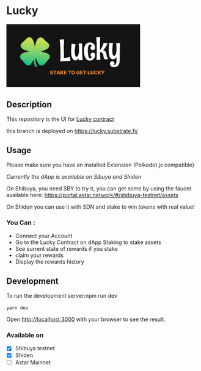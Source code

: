 # Lucky

<img src="assets/logo.png" width="350">

## Description

This repository is the UI for [Lucky contract](https://github.com/GuiGou12358/lucky-contracts)

this branch is deployed on https://lucky.substrate.fi/

## Usage

Please make sure you have an installed Extension (Polkadot.js compatible)

*Currently the dApp is available on Sibuya and Shiden*

On Shibuya, you need SBY to try it, you can get some by using the faucet available here: https://portal.astar.network/#/shibuya-testnet/assets

On Shiden you can use it with SDN and stake to win tokens with real value!

### You Can :

- Connect your Account
- Go to the Lucky Contract on dApp Staking to stake assets
- See surrent state of rewards if you stake
- claim your rewards
- Display the rewards history

## Development

To run the development server:npm run dev

``yarn dev``

Open [http://localhost:3000](http://localhost:3000) with your browser to see the result.

### Available on

- [X] Shibuya testnet
- [X] Shiden
- [ ] Astar Mainnet

